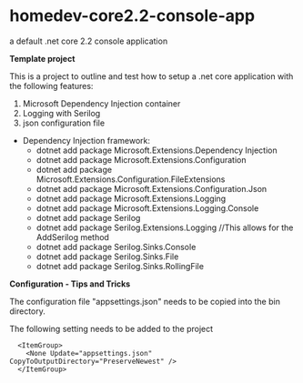 # homedev-core2.2-console-app
a default .net core 2.2 console application

**Template project**

This is a project to outline and test how to setup a .net core application with the following features:

1. Microsoft Dependency Injection container
2. Logging with Serilog
3. json configuration file



- Dependency Injection framework:
    - dotnet add package Microsoft.Extensions.Dependency Injection
    - dotnet add package Microsoft.Extensions.Configuration
    - dotnet add package Microsoft.Extensions.Configuration.FileExtensions
    - dotnet add package Microsoft.Extensions.Configuration.Json
    - dotnet add package Microsoft.Extensions.Logging 
    - dotnet add package Microsoft.Extensions.Logging.Console 
    - dotnet add package Serilog
    - dotnet add package Serilog.Extensions.Logging //This allows for the AddSerilog method
    - dotnet add package Serilog.Sinks.Console 
    - dotnet add package Serilog.Sinks.File 
    - dotnet add package Serilog.Sinks.RollingFile
    

**Configuration - Tips and Tricks**

The configuration file "appsettings.json" needs to be copied into the bin directory.

The following setting needs to be added to the project

```
  <ItemGroup>
    <None Update="appsettings.json" CopyToOutputDirectory="PreserveNewest" />
  </ItemGroup>
  ```
